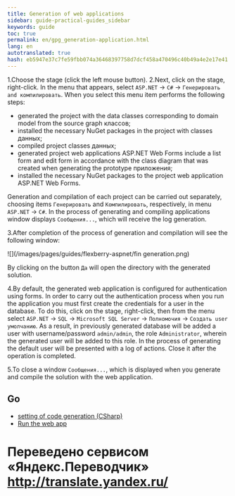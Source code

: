 ```yaml
--- 
title: Generation of web applications 
sidebar: guide-practical-guides_sidebar 
keywords: guide 
toc: true 
permalink: en/gpg_generation-application.html 
lang: en 
autotranslated: true 
hash: eb5947e37c7fe59fbb074a36468397758d7dcf458a470496c40b49a4e2e17e41 
--- 
```


1.Choose the stage (click the left mouse button). 
2.Next, click on the stage, right-click. In the menu that appears, select `ASP.NET` -> `C#` -> `Генерировать and компилировать`. When you select this menu item performs the following steps: 

* generated the project with the data classes corresponding to domain model from the source graph классов; 
* installed the necessary NuGet packages in the project with classes данных; 
* compiled project classes данных; 
* generated project web applications ASP.NET Web Forms include a list form and edit form in accordance with the class diagram that was created when generating the prototype приложения; 
* installed the necessary NuGet packages to the project web application ASP.NET Web Forms. 

Generation and compilation of each project can be carried out separately, choosing items `Генерировать` and `Компилировать`, respectively, in menu `ASP.NET` -> `C#`. 
In the process of generating and compiling applications window displays `Сообщения...`, which will receive the log generation. 

3.After completion of the process of generation and compilation will see the following window: 

![](/images/pages/guides/flexberry-aspnet/fin generation.png) 

By clicking on the button `Да` will open the directory with the generated solution. 

4.By default, the generated web application is configured for authentication using forms. In order to carry out the authentication process when you run the application you must first create the credentials for a user in the database. To do this, click on the stage, right-click, then from the menu select `ASP.NET` -> `SQL` -> `Microsoft SQL Server` -> `Полномочия` -> `Создать user умолчанию`. As a result, in previously generated database will be added a user with username/password `admin/admin`, the role `Administrator`, wherein the generated user will be added to this role. 
In the process of generating the default user will be presented with a log of actions. Close it after the operation is completed. 

5.To close a window `Сообщения...`, which is displayed when you generate and compile the solution with the web application. 

## Go 

* <i class="fa fa-arrow-left" aria-hidden="true"></i> [setting of code generation (CSharp)](gpg_configuring-generation.html) 
* [Run the web app](gpg_start-application.html) <i class="fa fa-arrow-right" aria-hidden="true"></i> 



 # Переведено сервисом «Яндекс.Переводчик» http://translate.yandex.ru/